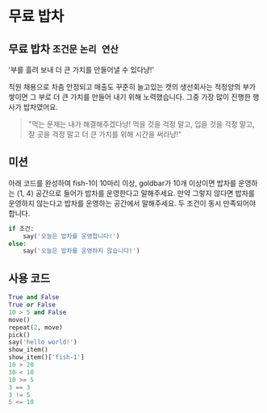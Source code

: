 # 무료 밥차

## 무료 밥차 `조건문` `논리 연산`

'부를 흘려 보내 더 큰 가치를 만들어낼 수 있다냥!'

직원 채용으로 차츰 안정되고 매출도 꾸준히 늘고있는 캣의 생선회사는 적정양의 부가 쌓이면 그 부로 더 큰 가치를 만들어 내기 위해 노력했습니다. 그중 가장 많이 진행한 행사가 밥차였어요.

> "먹는 문제는 내가 해결해주겠다냥! 먹을 것을 걱정 말고, 입을 것을 걱정 말고, 잘 곳을 걱정 말고 더 큰 가치를 위해 시간을 써라냥!"


## 미션

아래 코드를 완성하여 fish-1이 10마리 이상, goldbar가 10개 이상이면 밥차를 운영하는 (1, 4) 공간으로 들어가 밥차를 운영한다고 말해주세요. 만약 그렇지 않다면 밥차를 운영하지 않는다고 밥차를 운영하는 공간에서 말해주세요. 두 조건이 동시 만족되어야 합니다.
```python
if 조건:
    say('오늘은 밥차를 운영합니다!')
else:
    say('오늘은 밥차를 운영하지 않습니다!')
```

## 사용 코드

```python
True and False
True or False
10 > 5 and False
move()
repeat(2, move)
pick()
say('hello world!')
show_item()
show_item()['fish-1']
10 > 20
30 < 10
10 >= 5
3 == 3
3 != 5
5 <= 10
```